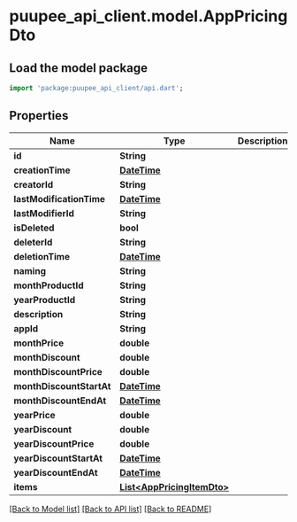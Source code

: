 # puupee_api_client.model.AppPricingDto

## Load the model package
```dart
import 'package:puupee_api_client/api.dart';
```

## Properties
Name | Type | Description | Notes
------------ | ------------- | ------------- | -------------
**id** | **String** |  | [optional] 
**creationTime** | [**DateTime**](DateTime.md) |  | [optional] 
**creatorId** | **String** |  | [optional] 
**lastModificationTime** | [**DateTime**](DateTime.md) |  | [optional] 
**lastModifierId** | **String** |  | [optional] 
**isDeleted** | **bool** |  | [optional] 
**deleterId** | **String** |  | [optional] 
**deletionTime** | [**DateTime**](DateTime.md) |  | [optional] 
**naming** | **String** |  | [optional] 
**monthProductId** | **String** |  | [optional] 
**yearProductId** | **String** |  | [optional] 
**description** | **String** |  | [optional] 
**appId** | **String** |  | [optional] 
**monthPrice** | **double** |  | [optional] 
**monthDiscount** | **double** |  | [optional] 
**monthDiscountPrice** | **double** |  | [optional] 
**monthDiscountStartAt** | [**DateTime**](DateTime.md) |  | [optional] 
**monthDiscountEndAt** | [**DateTime**](DateTime.md) |  | [optional] 
**yearPrice** | **double** |  | [optional] 
**yearDiscount** | **double** |  | [optional] 
**yearDiscountPrice** | **double** |  | [optional] 
**yearDiscountStartAt** | [**DateTime**](DateTime.md) |  | [optional] 
**yearDiscountEndAt** | [**DateTime**](DateTime.md) |  | [optional] 
**items** | [**List&lt;AppPricingItemDto&gt;**](AppPricingItemDto.md) |  | [optional] 

[[Back to Model list]](../README.md#documentation-for-models) [[Back to API list]](../README.md#documentation-for-api-endpoints) [[Back to README]](../README.md)


